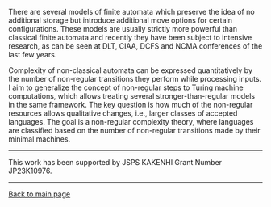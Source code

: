 There are several models of finite automata which preserve the idea of no additional storage but introduce additional move options for certain configurations. 
These models are usually strictly more powerful than classical finite automata and recently they have been subject to intensive research, 
as can be seen at DLT, CIAA, DCFS and NCMA conferences of the last few years.

Complexity of non-classical automata can be expressed quantitatively by the number of non-regular transitions they perform while processing inputs. I aim to generalize the concept of non-regular steps to Turing machine computations, which allows treating several stronger-than-regular models in the same framework. The key question is how much of the non-regular resources allows qualitative changes, i.e., larger classes of accepted languages. The goal is a non-regular complexity theory, where languages are classified based on the number of non-regular transitions made by their minimal machines.
___
This work has been supported by JSPS KAKENHI Grant Number JP23K10976.
___
[Back to main page](https://github.com/szfazekas/szfazekas)
